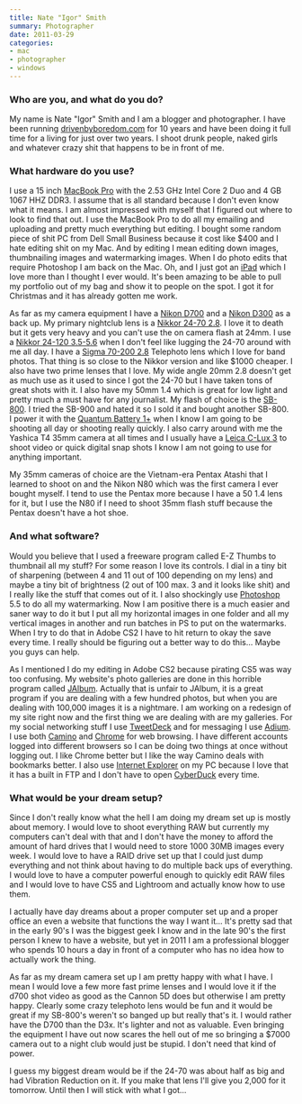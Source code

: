 ```yaml
---
title: Nate "Igor" Smith
summary: Photographer
date: 2011-03-29
categories:
- mac
- photographer
- windows
---
```


### Who are you, and what do you do?

My name is Nate "Igor" Smith and I am a blogger and photographer. I have been running [drivenbyboredom.com](http://drivenbyboredom.com "Nate's website.") for 10 years and have been doing it full time for a living for just over two years. I shoot drunk people, naked girls and whatever crazy shit that happens to be in front of me.

### What hardware do you use?

I use a 15 inch [MacBook Pro][macbook-pro] with the 2.53 GHz Intel Core 2 Duo and 4 GB 1067 HHZ DDR3. I assume that is all standard because I don't even know what it means. I am almost impressed with myself that I figured out where to look to find that out. I use the MacBook Pro to do all my emailing and uploading and pretty much everything but editing. I bought some random piece of shit PC from Dell Small Business because it cost like $400 and I hate editing shit on my Mac. And by editing I mean editing down images, thumbnailing images and watermarking images. When I do photo edits that require Photoshop I am back on the Mac. Oh, and I just got an [iPad][] which I love more than I thought I ever would. It's been amazing to be able to pull my portfolio out of my bag and show it to people on the spot. I got it for Christmas and it has already gotten me work.

As far as my camera equipment I have a [Nikon D700][d700] and a [Nikon D300][d300] as a back up. My primary nightclub lens is a [Nikkor 24-70 2.8][af-s-nikkor-24-70mm-f2.8g-ed]. I love it to death but it gets very heavy and you can't use the on camera flash at 24mm. I use a [Nikkor 24-120 3.5-5.6][af-s-nikkor-24-120mm-f3.5-5.6g-if-ed] when I don't feel like lugging the 24-70 around with me all day. I have a [Sigma 70-200 2.8][70-200mm-ex-dg] Telephoto lens which I love for band photos. That thing is so close to the Nikkor version and like $1000 cheaper. I also have two prime lenses that I love. My wide angle 20mm 2.8 doesn't get as much use as it used to since I got the 24-70 but I have taken tons of great shots with it. I also have my 50mm 1.4 which is great for low light and pretty much a must have for any journalist. My flash of choice is the [SB-800][sb-800-af-speedlight]. I tried the SB-900 and hated it so I sold it and bought another SB-800. I power it with the [Quantum Battery 1+][qb-1-plus] when I know I am going to be shooting all day or shooting really quickly. I also carry around with me the Yashica T4 35mm camera at all times and I usually have a [Leica C-Lux 3][c-lux-3] to shoot video or quick digital snap shots I know I am not going to use for anything important.

My 35mm cameras of choice are the Vietnam-era Pentax Atashi that I learned to shoot on and the Nikon N80 which was the first camera I ever bought myself. I tend to use the Pentax more because I have a 50 1.4 lens for it, but I use the N80 if I need to shoot 35mm flash stuff because the Pentax doesn't have a hot shoe.

### And what software?

Would you believe that I used a freeware program called E-Z Thumbs to thumbnail all my stuff? For some reason I love its controls. I dial in a tiny bit of sharpening (between 4 and 11 out of 100 depending on my lens) and maybe a tiny bit of brightness (2 out of 100 max. 3 and it looks like shit) and I really like the stuff that comes out of it. I also shockingly use [Photoshop][] 5.5 to do all my watermarking. Now I am positive there is a much easier and saner way to do it but I put all my horizontal images in one folder and all my vertical images in another and run batches in PS to put on the watermarks. When I try to do that in Adobe CS2 I have to hit return to okay the save every time. I really should be figuring out a better way to do this... Maybe you guys can help.

As I mentioned I do my editing in Adobe CS2 because pirating CS5 was way too confusing. My website's photo galleries are done in this horrible program called [JAlbum][]. Actually that is unfair to JAlbum, it is a great program if you are dealing with a few hundred photos, but when you are dealing with 100,000 images it is a nightmare. I am working on a redesign of my site right now and the first thing we are dealing with are my galleries. For my social networking stuff I use [TweetDeck][tweetdeck] and for messaging I use [Adium][]. I use both [Camino][] and [Chrome][] for web browsing. I have different accounts logged into different browsers so I can be doing two things at once without logging out. I like Chrome better but I like the way Camino deals with bookmarks better. I also use [Internet Explorer][internet-explorer] on my PC because I love that it has a built in FTP and I don't have to open [CyberDuck][] every time.

### What would be your dream setup?

Since I don't really know what the hell I am doing my dream set up is mostly about memory. I would love to shoot everything RAW but currently my computers can't deal with that and I don't have the money to afford the amount of hard drives that I would need to store 1000 30MB images every week. I would love to have a RAID drive set up that I could just dump everything and not think about having to do multiple back ups of everything. I would love to have a computer powerful enough to quickly edit RAW files and I would love to have CS5 and Lightroom and actually know how to use them.

I actually have day dreams about a proper computer set up and a proper office an even a website that functions the way I want it... It's pretty sad that in the early 90's I was the biggest geek I know and in the late 90's the first person I knew to have a website, but yet in 2011 I am a professional blogger who spends 10 hours a day in front of a computer who has no idea how to actually work the thing.

As far as my dream camera set up I am pretty happy with what I have. I mean I would love a few more fast prime lenses and I would love it if the d700 shot video as good as the Cannon 5D does but otherwise I am pretty happy. Clearly some crazy telephoto lens would be fun and it would be great if my SB-800's weren't so banged up but really that's it. I would rather have the D700 than the D3x. It's lighter and not as valuable. Even bringing the equipment I have out now scares the hell out of me so bringing a $7000 camera out to a night club would just be stupid. I don't need that kind of power.

I guess my biggest dream would be if the 24-70 was about half as big and had Vibration Reduction on it. If you make that lens I'll give you 2,000 for it tomorrow. Until then I will stick with what I got...

[70-200mm-ex-dg]: https://www.sigmaphoto.com/apo-70-200mm-f2-8-ex-dg-os-hsm "A telephoto zoom lens."
[adium]: https://en.wikipedia.org/wiki/Adium "A multi-protocol chat application for the Mac."
[af-s-nikkor-24-120mm-f3.5-5.6g-if-ed]: https://www.nikonusa.com/en/nikon-products/product/camera-lenses/af-s-vr-zoom-nikkor-24-120mm-f%252f3.5-5.6g-if-ed.html "A zoom lens."
[af-s-nikkor-24-70mm-f2.8g-ed]: https://www.nikonusa.com/en/Nikon-Products/Product/Camera-Lenses/2164/AF-S-NIKKOR-24-70mm-f%252F2.8G-ED.html "A wide-angel zoom lens."
[c-lux-3]: https://www.amazon.com/Leica-C-Lux-Digital-Camera-Black/dp/B001H8FAQI "A 10.1 megapixel camera."
[camino]: http://caminobrowser.org/ "An alternative Mac browser based on Gecko."
[chrome]: https://www.google.com/intl/en/chrome/browser/ "A WebKit-based browser, where each tab runs in its own thread."
[cyberduck]: https://cyberduck.io/ "An FTP/SFTP client."
[d300]: https://en.wikipedia.org/wiki/Nikon_D300 "A 12.3 megapixel DSLR."
[d700]: https://www.nikonusa.com/en/Nikon-Products/Product-Archive/Digital-SLR-Cameras/25444/D700.html "A 12.1 megapixel DSLR."
[internet-explorer]: https://en.wikipedia.org/wiki/Internet_Explorer "A PC web browser."
[ipad]: https://www.apple.com/ipad/ "A tablet device."
[jalbum]: https://jalbum.net/en/ "Photo gallery software."
[macbook-pro]: https://www.apple.com/macbook-pro/ "A laptop."
[photoshop]: https://www.adobe.com/products/photoshop.html "A bitmap image editor."
[qb-1-plus]: http://www.qtm.com/index.php?Itemid=168 "A flash battery pack."
[sb-800-af-speedlight]: http://www.nikonusa.com/Nikon-Products/Product-Archive/Flashes/4801/SB-800-AF-Speedlight-.html` "A flash."
[tweetdeck]: https://about.twitter.com/products/tweetdeck "A multi-column Twitter client."
